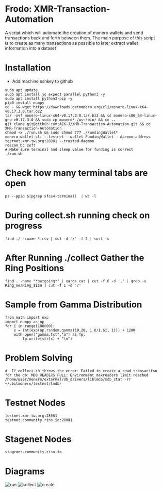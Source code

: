 # Frodo: XMR-Transaction-Automation
A script which will automate the creation of monero wallets and send transactions back and forth between them. The main purpose of this script is to create as many transactions as possible to later extract wallet information into a dataset


# Installation
- Add machine sshkey to github
```
sudo apt update
sudo apt install jq expect parallel python3 -y
sudo apt install python3-pip -y
pip3 install numpy
cd ~ && wget https://downloads.getmonero.org/cli/monero-linux-x64-v0.17.3.0.tar.bz2
tar -xvf monero-linux-x64-v0.17.3.0.tar.bz2 && cd monero-x86_64-linux-gnu-v0.17.3.0 && sudo cp monero* /usr/bin/ && cd ..
git clone git@github.com:ACK-J/XMR-Transaction-Automation.git && cd XMR-Transaction-Automation
chmod +x ./run.sh && sudo chmod 777 ./FundingWallet*
monero-wallet-cli --testnet --wallet FundingWallet --daemon-address testnet.xmr-tw.org:28081 --trusted-daemon
rescan_bc soft
# Make sure terminal and sleep value for funding is correct
./run.sh
```

# Check how many terminal tabs are open
`ps --ppid $(pgrep xfce4-terminal)  | wc -l`

# During collect.sh running check on progress
`find ./ -iname *.csv | cut -d '/' -f 2 | sort -u`

# After Running ./collect Gather the Ring Positions
`find . -name "*outgoing*" | xargs cat | cut -f 6 -d ',' | grep -v Ring_no/Ring_size | cut -f 1 -d '/'`

# Sample from Gamma Distribution
```
from math import exp
import numpy as np
for i in range(100000):
	x = int(exp(np.random.gamma(19.28, 1.0/1.61, 1))) + 1200
	with open("gamma.txt","a") as fp:
		fp.write(str(x) + "\n")
```

# Problem Solving
```
#  If collect.sh throws the error: Failed to create a read transaction for the db: MDB_READERS_FULL: Environment maxreaders limit reached
/home/user/monero/external/db_drivers/liblmdb/mdb_stat -rr ~/.bitmonero/testnet/lmdb/
```

# Testnet Nodes
```
testnet.xmr-tw.org:28081
testnet.community.rino.io:28081
```
# Stagenet Nodes
```
stagenet.community.rino.io
```

# Diagrams

![run](https://user-images.githubusercontent.com/60232273/159022433-a8f371fc-2a5d-4d97-a8ec-88aa6eba759f.png)
![collect](https://user-images.githubusercontent.com/60232273/159022449-a2f0506c-7423-4283-82a5-98d54463175e.png)
![create](https://user-images.githubusercontent.com/60232273/159022486-56a2647d-2b2e-42e5-98bb-2fe583cd28e8.png)
